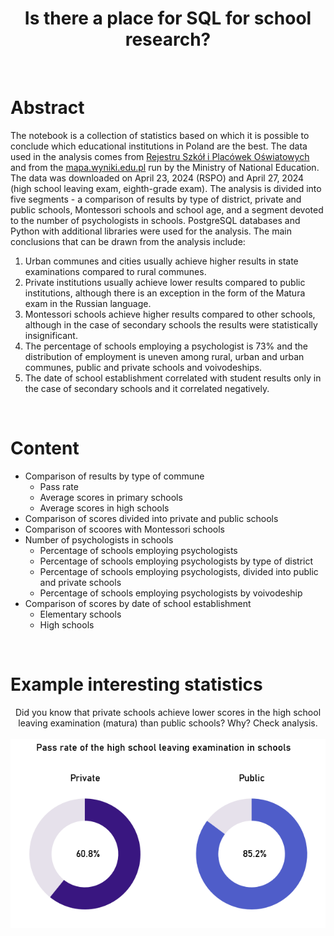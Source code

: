 <h1 align="center">Is there a place for SQL for school research?</h1>

<br>

# Abstract

The notebook is a collection of statistics based on which it is possible to conclude which educational institutions in Poland are the best. The data used in the analysis comes from <a href="https://rspo.gov.pl/institutions?q=%7B%22page%22:0,%22pageSize%22:30,%22sort%22:%22%22 ,%22direction%22:%22%22%7D">Rejestru Szkół i Placówek Oświatowych</a> and from the <a href="https://mapa.wyniki.edu.pl/MapaEgzaminow/">mapa.wyniki.edu.pl</a> run by the Ministry of National Education. The data was downloaded on April 23, 2024 (RSPO) and April 27, 2024 (high school leaving exam, eighth-grade exam). The analysis is divided into five segments - a comparison of results by type of district, private and public schools, Montessori schools and school age, and a segment devoted to the number of psychologists in schools. PostgreSQL databases and Python with additional libraries were used for the analysis. The main conclusions that can be drawn from the analysis include:
1. Urban communes and cities usually achieve higher results in state examinations compared to rural communes.
2. Private institutions usually achieve lower results compared to public institutions, although there is an exception in the form of the Matura exam in the Russian language.
3. Montessori schools achieve higher results compared to other schools, although in the case of secondary schools the results were statistically insignificant.
4. The percentage of schools employing a psychologist is 73% and the distribution of employment is uneven among rural, urban and urban communes, public and private schools and voivodeships.
5. The date of school establishment correlated with student results only in the case of secondary schools and it correlated negatively.

<br>

# Content

<ul>
<li>
    Comparison of results by type of commune
    <ul>
        <li>Pass rate</li>
        <li>Average scores in primary schools</li>
        <li>Average scores in high schools</li>
    </ul>
</li>
<li>
    Comparison of scores divided into private and public schools
</li>
<li>
    Comparison of scoores with Montessori schools
</li>
<li>
    Number of psychologists in schools
    <ul>
        <li>Percentage of schools employing psychologists</li>
        <li>Percentage of schools employing psychologists by type of district</li>
        <li>Percentage of schools employing psychologists, divided into public and private schools</li>
        <li>Percentage of schools employing psychologists by voivodeship</li>
    </ul>
</li>
<li>
    Comparison of scores by date of school establishment
    <ul>
        <li>Elementary schools</li>
        <li>High schools</li>
    </ul>
</li>
</ul>

<br>

# Example interesting statistics

<p align="center">
    Did you know that private schools achieve lower scores in the high school leaving examination (matura) than public schools? Why? Check analysis.
    <br><br>
    <img src="graphs/pass_rate_private_public.png">
</p>
